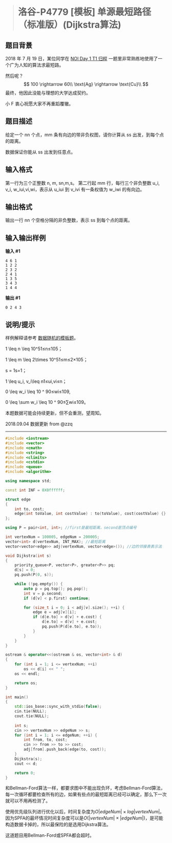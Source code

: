 > # 洛谷-P4779 [模板] 单源最短路径（标准版）(Dijkstra算法)

## 题目背景

2018 年 7 月 19 日，某位同学在 [NOI Day 1 T1 归程](https://www.luogu.org/problemnew/show/P4768) 一题里非常熟练地使用了一个广为人知的算法求最短路。

然后呢？
$$
100 \rightarrow 60\\
\text{Ag} \rightarrow \text{Cu}\\
$$
最终，他因此没能与理想的大学达成契约。

小 F 衷心祝愿大家不再重蹈覆辙。

## 题目描述

给定一个 nn 个点，mm 条有向边的带非负权图，请你计算从 ss 出发，到每个点的距离。

数据保证你能从 ss 出发到任意点。

## 输入格式

第一行为三个正整数 n, m, sn,m,s。 第二行起 mm 行，每行三个非负整数 u_i, v_i, w_iui,vi,wi，表示从 u_iui 到 v_ivi 有一条权值为 w_iwi 的有向边。

## 输出格式

输出一行 nn 个空格分隔的非负整数，表示 ss 到每个点的距离。

## 输入输出样例

**输入 #1**

```
4 6 1
1 2 2
2 3 2
2 4 1
1 3 5
3 4 3
1 4 4
```

**输出 #1**

```
0 2 4 3
```

## 说明/提示

样例解释请参考 [数据随机的模板题](https://www.luogu.org/problemnew/show/P3371)。

1 \leq n \leq 10^51≤n≤105；

1 \leq m \leq 2\times 10^51≤m≤2×105；

s = 1s=1；

1 \leq u_i, v_i\leq n1≤ui,vi≤n；

0 \leq w_i \leq 10 ^ 90≤wi≤109,

0 \leq \sum w_i \leq 10 ^ 90≤∑wi≤109。

本题数据可能会持续更新，但不会重测，望周知。

2018.09.04 数据更新 from @zzq

-----

```c++
#include <iostream>
#include <vector>
#include <cmath>
#include <string>
#include <climits>
#include <cstdio>
#include <queue>
#include <algorithm>

using namespace std;

const int INF = 0X0ffffff;

struct edge
{
	int to, cost;
	edge(int toValue, int costValue) : to(toValue), cost(costValue) {}
};

using P = pair<int, int>; //first是最短距离，second是顶点编号

int vertexNum = 100005, edgeNum = 200005;
vector<int> d(vertexNum, INT_MAX); //最短距离
vector<vector<edge>> adj(vertexNum, vector<edge>()); //边的邻接表表示法

void Dijkstra(int s)
{
	priority_queue<P, vector<P>, greater<P>> pq;
	d[s] = 0;
	pq.push(P(0, s));

	while (!pq.empty()) {
		auto p = pq.top(); pq.pop();
		int v = p.second;
		if (d[v] < p.first) continue;

		for (size_t i = 0; i < adj[v].size(); ++i) {
			edge e = adj[v][i];
			if (d[e.to] > d[v] + e.cost) {
				d[e.to] = d[v] + e.cost;
				pq.push(P(d[e.to], e.to));
			}
		}
	}
}

ostream & operator<<(ostream & os, vector<int> & d)
{
	for (int i = 1; i <= vertexNum; ++i)
		os << d[i] << " ";
	os << endl;

	return os;
}

int main()
{
	std::ios_base::sync_with_stdio(false);
	cin.tie(NULL);
	cout.tie(NULL);
    
	int s;
	cin >> vertexNum >> edgeNum >> s;
	for (int i = 1; i <= edgeNum; ++i) {
		int from, to, cost;
		cin >> from	>> to >> cost;
		adj[from].push_back(edge(to, cost));
	}
	Dijkstra(s);
	cout << d;

    return 0;
}
```

和Bellman-Ford算法一样，都要求图中不能出现负环，考虑Bellman-Ford算法，每一次循环都要检查所有的边，如果有些点的最短距离已经可以确定，那么下一次就可以不用再检测了。

使用优先级队列进行优化以后，时间复杂度为$O|edgeNum|\times log|vertexNum|$。因为SPFA的最坏情况时间复杂度可以是$O(|vertexNum| \times |edgeNum|)$，是可能构造数据卡掉的，所以最保险的是选用Dijkstra算法。

这道题目用Bellman-Ford或SPFA都会超时。
